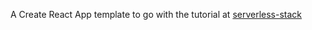 A Create React App template to go with the tutorial at [serverless-stack](https://serverless-stack.com)